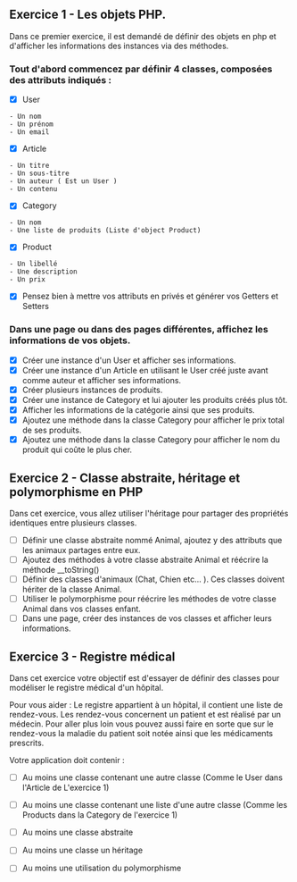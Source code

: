 ## Exercice 1 - Les objets PHP.
Dans ce premier exercice, il est demandé de définir des objets en php et d'afficher les informations des instances via des méthodes.

### Tout d'abord commencez par définir 4 classes, composées des attributs indiqués :
- [x] User
```
- Un nom
- Un prénom
- Un email
```
- [x] Article
```
- Un titre
- Un sous-titre
- Un auteur ( Est un User )
- Un contenu 
```
- [x] Category
```
- Un nom
- Une liste de produits (Liste d'object Product)
```
- [x] Product
```
- Un libellé
- Une description
- Un prix
```

- [x] Pensez bien à mettre vos attributs en privés et générer vos Getters et Setters

### Dans une page ou dans des pages différentes, affichez les informations de vos objets.

- [x] Créer une instance d'un User et afficher ses informations.
- [x] Créer une instance d'un Article en utilisant le User créé juste avant comme auteur et afficher ses informations.
- [x] Créer plusieurs instances de produits.
- [x] Créer une instance de Category et lui ajouter les produits créés plus tôt.
- [x] Afficher les informations de la catégorie ainsi que ses produits.
- [x] Ajoutez une méthode dans la classe Category pour afficher le prix total de ses produits.
- [x] Ajoutez une méthode dans la classe Category pour afficher le nom du produit qui coûte le plus cher.

## Exercice 2 - Classe abstraite, héritage et polymorphisme en PHP

Dans cet exercice, vous allez utiliser l'héritage pour partager des propriétés identiques entre plusieurs classes.

- [ ] Définir une classe abstraite nommé Animal, ajoutez y des attributs que les animaux partages entre eux.
- [ ] Ajoutez des méthodes à votre classe abstraite Animal et réécrire la méthode __toString() 
- [ ] Définir des classes d'animaux (Chat, Chien etc... ). Ces classes doivent hériter de la classe Animal.
- [ ] Utiliser le polymorphisme pour réécrire les méthodes de votre classe Animal dans vos classes enfant.
- [ ] Dans une page, créer des instances de vos classes et afficher leurs informations.

## Exercice 3 - Registre médical

Dans cet exercice votre objectif est d'essayer de définir des classes pour modéliser le registre médical d'un hôpital.

Pour vous aider :
Le registre appartient à un hôpital, il contient une liste de rendez-vous. Les rendez-vous concernent un patient et est réalisé par un médecin.
Pour aller plus loin vous pouvez aussi faire en sorte que sur le rendez-vous la maladie du patient soit notée ainsi que les médicaments prescrits.

Votre application doit contenir :
- [ ] Au moins une classe contenant une autre classe (Comme le User dans l'Article de L'exercice 1)
- [ ] Au moins une classe contenant une liste d'une autre classe (Comme les Products dans la Category de l'exercice 1)
- [ ] Au moins une classe abstraite
- [ ] Au moins une classe un héritage
- [ ] Au moins une utilisation du polymorphisme


